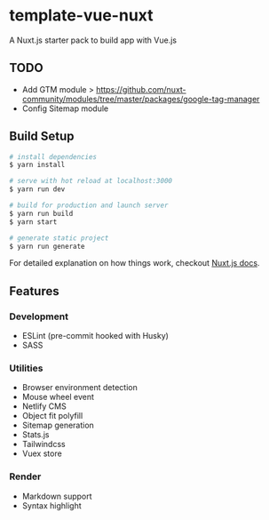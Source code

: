 # template-vue-nuxt

A Nuxt.js starter pack to build app with Vue.js

## TODO

- Add GTM module > https://github.com/nuxt-community/modules/tree/master/packages/google-tag-manager
- Config Sitemap module

## Build Setup

```bash
# install dependencies
$ yarn install

# serve with hot reload at localhost:3000
$ yarn run dev

# build for production and launch server
$ yarn run build
$ yarn start

# generate static project
$ yarn run generate
```

For detailed explanation on how things work, checkout [Nuxt.js docs](https://nuxtjs.org).

## Features

### Development

- ESLint (pre-commit hooked with Husky)
- SASS

### Utilities

- Browser environment detection
- Mouse wheel event
- Netlify CMS
- Object fit polyfill
- Sitemap generation
- Stats.js
- Tailwindcss
- Vuex store

### Render

- Markdown support
- Syntax highlight
